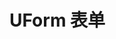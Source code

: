# UForm 表单

<!-- 表单及表单控件的设计思路请参阅[设计思路——表单系列](/ui-design/form)。 -->

<u-h2-tabs router>
    <u-h2-tab title="基础示例" to="/components/u-form/examples"></u-h2-tab>
    <u-h2-tab title="实用案例" to="/components/u-form/advanced"></u-h2-tab>
    <u-h2-tab title="API" to="/components/u-form/api"></u-h2-tab>
</u-h2-tabs>

<router-view></router-view>

